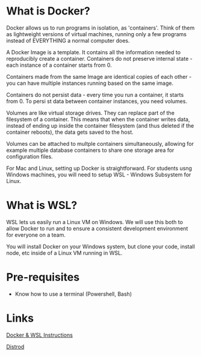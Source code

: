 # What is Docker?

Docker allows us to run programs in isolation, as 'containers'. Think of them as lightweight versions of virtual machines, running only a few programs instead of EVERYTHING a normal computer does.

A Docker Image is a template. It contains all the information needed to reproducibly create a container. Containers do not preserve internal state - each instance of a container starts from 0.

Containers made from the same Image are identical copies of each other - you can have multiple instances running based on the same image.

Containers do not persist data - every time you run a container, it starts from 0. To persi st data between container instances, you need volumes.

Volumes are like virtual storage drives. They can replace part of the filesystem of a container. This means that when the container writes data, instead of ending up inside the container filesystem (and thus deleted if the container reboots), the data gets saved to the host.

Volumes can be attached to multple containers simultaneously, allowing for example multiple database containers to share one storage area for configuration files.

For Mac and Linux, setting up Docker is straightforward. For students usng Windows machines, you will need to setup WSL - Windows Subsystem for Linux.

# What is WSL?

WSL lets us easily run a Linux VM on Windows. We will use this both to allow Docker to run and to ensure a consistent development environment for everyone on a team.

You will install Docker on your Windows system, but clone your code, install node, etc inside of a Linux VM running in WSL.

# Pre-requisites

- Know how to use a terminal (Powershell, Bash)

# Links

[Docker & WSL Instructions](https://docs.docker.com/desktop/windows/wsl/)

[Distrod](https://github.com/nullpo-head/wsl-distrod)
